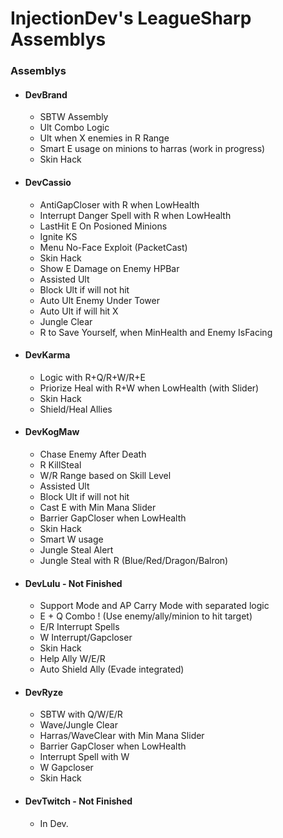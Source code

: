 # InjectionDev's LeagueSharp Assemblys

### Assemblys

* #### DevBrand
  - SBTW Assembly
  - Ult Combo Logic
  - Ult when X enemies in R Range
  - Smart E usage on minions to harras (work in progress)
  - Skin Hack

* #### DevCassio
  - AntiGapCloser with R when LowHealth
  - Interrupt Danger Spell with R when LowHealth
  - LastHit E On Posioned Minions
  - Ignite KS
  - Menu No-Face Exploit (PacketCast)
  - Skin Hack
  - Show E Damage on Enemy HPBar
  - Assisted Ult
  - Block Ult if will not hit
  - Auto Ult Enemy Under Tower
  - Auto Ult if will hit X
  - Jungle Clear
  - R to Save Yourself, when MinHealth and Enemy IsFacing

* #### DevKarma
  - Logic with R+Q/R+W/R+E
  - Priorize Heal with R+W when LowHealth (with Slider)
  - Skin Hack
  - Shield/Heal Allies

* #### DevKogMaw
  - Chase Enemy After Death
  - R KillSteal
  - W/R Range based on Skill Level
  - Assisted Ult
  - Block Ult if will not hit
  - Cast E with Min Mana Slider
  - Barrier GapCloser when LowHealth
  - Skin Hack
  - Smart W usage
  - Jungle Steal Alert
  - Jungle Steal with R (Blue/Red/Dragon/Balron)

* #### DevLulu - Not Finished
  - Support Mode and AP Carry Mode with separated logic
  - E + Q Combo ! (Use enemy/ally/minion to hit target)
  - E/R Interrupt Spells
  - W Interrupt/Gapcloser
  - Skin Hack
  - Help Ally W/E/R
  - Auto Shield Ally (Evade integrated)

* #### DevRyze
  - SBTW with Q/W/E/R
  - Wave/Jungle Clear
  - Harras/WaveClear with Min Mana Slider
  - Barrier GapCloser when LowHealth
  - Interrupt Spell with W
  - W Gapcloser
  - Skin Hack

* #### DevTwitch - Not Finished
  - In Dev.

